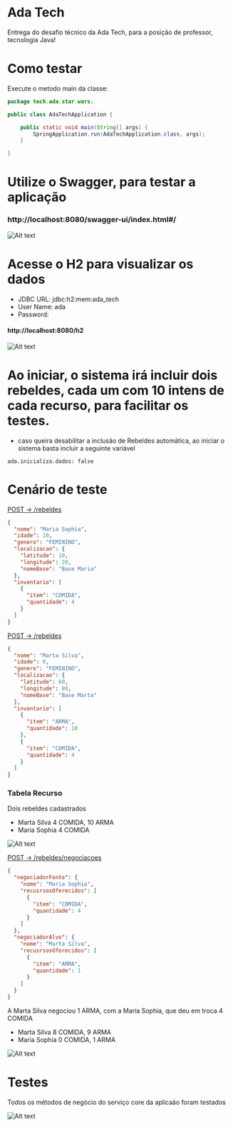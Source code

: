 # Ada Tech
Entrega do desafio técnico da Ada Tech, para a posição de professor, tecnologia Java!

# Como testar

Execute o metodo main da classe:
```java
package tech.ada.star.wars;

public class AdaTechApplication {

    public static void main(String[] args) {
        SpringApplication.run(AdaTechApplication.class, args);
    }

}
```

# Utilize o Swagger, para testar a aplicação
### http://localhost:8080/swagger-ui/index.html#/

![Alt text](doc/swagger.png?raw=true "Swagger")


# Acesse o H2 para visualizar os dados
* JDBC URL: jdbc:h2:mem:ada_tech
* User Name: ada
* Password: 
#### http://localhost:8080/h2

![Alt text](doc/h2.png?raw=true "H2")


# Ao iniciar, o sistema irá incluir dois rebeldes, cada um com 10 intens de cada recurso, para facilitar os testes.
 * caso queira desabilitar a inclusão de Rebeldes automática, ao iniciar o sistema basta incluir a seguinte variável
```shell
ada.inicializa.dados: false
```



# Cenário de teste

[POST -> /rebeldes](http://localhost:8080/swagger-ui/index.html#/rebelde/adicionarRebelde)
```json
{
  "nome": "Maria Sophia",
  "idade": 10,
  "genero": "FEMININO",
  "localizacao": {
    "latitude": 10,
    "longitude": 20,
    "nomeBase": "Base Maria"
  },
  "inventario": [
    {
      "item": "COMIDA",
      "quantidade": 4
    }
  ]
}
```

[POST -> /rebeldes](http://localhost:8080/swagger-ui/index.html#/rebelde/adicionarRebelde)
```json
{
  "nome": "Marta Silva",
  "idade": 0,
  "genero": "FEMININO",
  "localizacao": {
    "latitude": 60,
    "longitude": 80,
    "nomeBase": "Base Marta"
  },
  "inventario": [
    {
      "item": "ARMA",
      "quantidade": 10
    },
    {
      "item": "COMIDA",
      "quantidade": 4
    }
  ]
}
```
### Tabela Recurso
Dois rebeldes cadastrados
* Marta Silva 4 COMIDA, 10 ARMA
* Maria Sophia 4 COMIDA

![Alt text](doc/cadastro_rebelde.png?raw=true "Cadastro Rebelde")
  

[POST -> /rebeldes/negociacoes](http://localhost:8080/swagger-ui/index.html#/rebelde/negociarItens)
```json
{
  "negociadorFonte": {
    "nome": "Maria Sophia",
    "recusrsosOferecidos": [
      {
        "item": "COMIDA",
        "quantidade": 4
      }
    ]
  },
  "negociadorAlvo": {
    "nome": "Marta Silva",
    "recusrsosOferecidos": [
      {
        "item": "ARMA",
        "quantidade": 1
      }
    ]
  }
}
```

A Marta Silva negociou 1 ARMA, com a Maria Sophia, que deu em troca 4 COMIDA
* Marta Silva 8 COMIDA, 9 ARMA
* Maria Sophia 0 COMIDA, 1 ARMA

![Alt text](doc/negociacao_recursos.png?raw=true "Cadastro Rebelde")

# Testes
Todos os métodos de negócio do serviço core da aplicaão foram testados

![Alt text](doc/code_coverage.png?raw=true "Configurando token JWT no swagger")

